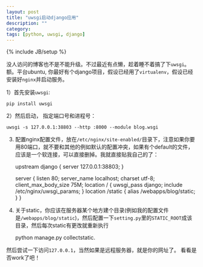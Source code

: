 ```yaml
---
layout: post
title: "uwsgi启动django应用"
description: ""
category:
tags: [python, uwsgi, django]
---
```

{% include JB/setup %}

没人访问的博客也不是不能升级。不过最近有点懒，趁着睡不着搞了下```uwsgi```。
额。平台ubuntu, 你最好有个django项目，假设已经用了```virtualenv```，假设已经安装好```nginx```并启动服务。

1）首先安装```uwsgi```:  

	pip install uwsgi


2）然后启动， 指定端口号和进程号：

	uwsgi -s 127.0.0.1:38803 --http :8000 --module blog.wsgi


3) 配置nginx配置文件，放在```/etc/nginx/site-enabled/```目录下，注意如果你要用80端口，就不要和其他的例如默认的配置冲突，如果有个default的文件，应该是一个软连接，可以直接删掉。我就直接贴我自己的了：


	upstream django {
  		server 127.0.0.1:38803;
	}

	server {
    	listen 80;
    	server_name localhost;
    	charset utf-8;
    	client_max_body_size 75M;
    	location / {
        	uwsgi_pass django;
        	include /etc/nginx/uwsgi_params;
    	}
    	location /static {
        	alias   /webapps/blog/static;
    	}
	}



4) 关于static，你应该在服务器某个地方建个目录(例如我的配置文件是```/webapps/blog/static```)，然后配置一下```setting.py```里的```STATIC_ROOT```成该目录，然后每次static有更改就重新执行

	python manage.py collectstatic.

然后尝试一下访问```127.0.0.1```，当然如果是远程服务器，就是你的网址了。
看看是否work了吧！
